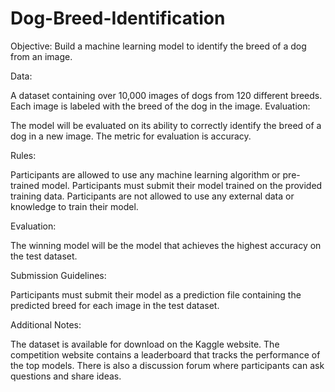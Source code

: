 # Dog-Breed-Identification


Objective:
Build a machine learning model to identify the breed of a dog from an image.

Data:

A dataset containing over 10,000 images of dogs from 120 different breeds.
Each image is labeled with the breed of the dog in the image.
Evaluation:

The model will be evaluated on its ability to correctly identify the breed of a dog in a new image.
The metric for evaluation is accuracy.

Rules:

Participants are allowed to use any machine learning algorithm or pre-trained model.
Participants must submit their model trained on the provided training data.
Participants are not allowed to use any external data or knowledge to train their model.

Evaluation:

The winning model will be the model that achieves the highest accuracy on the test dataset.

Submission Guidelines:

Participants must submit their model as a prediction file containing the predicted breed for each image in the test dataset.

Additional Notes:

The dataset is available for download on the Kaggle website.
The competition website contains a leaderboard that tracks the performance of the top models.
There is also a discussion forum where participants can ask questions and share ideas.
